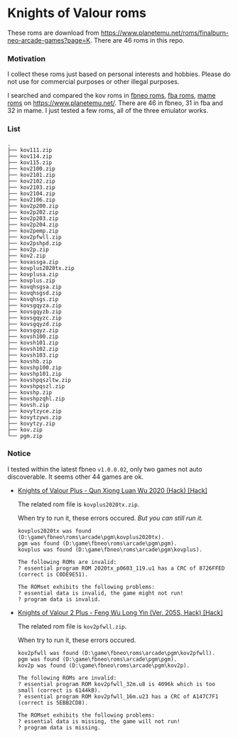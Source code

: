 # Knights of Valour roms

These roms are download from https://www.planetemu.net/roms/finalburn-neo-arcade-games?page=K. There are 46 roms in this repo.

### Motivation

I collect these roms just based on personal interests and hobbies. Please do not use for commercial purposes or other illegal purposes.

I searched and compared the kov roms in [fbneo roms](https://www.planetemu.net/roms/finalburn-neo-arcade-games?page=K), [fba roms](https://www.planetemu.net/roms/fb-alpha?page=K), [mame roms](https://www.planetemu.net/roms/mame-roms?page=K) on https://www.planetemu.net/. There are 46 in fbneo, 31 in fba and 32 in mame. I just tested a few roms, all of the three emulator works.

### List

```shell
.
├── kov111.zip
├── kov114.zip
├── kov115.zip
├── kov2100.zip
├── kov2101.zip
├── kov2102.zip
├── kov2103.zip
├── kov2104.zip
├── kov2106.zip
├── kov2p200.zip
├── kov2p202.zip
├── kov2p203.zip
├── kov2p204.zip
├── kov2pemp.zip
├── kov2pfwll.zip
├── kov2pshpd.zip
├── kov2p.zip
├── kov2.zip
├── kovassga.zip
├── kovplus2020tx.zip
├── kovplusa.zip
├── kovplus.zip
├── kovqhsgsa.zip
├── kovqhsgsd.zip
├── kovqhsgs.zip
├── kovsgqyza.zip
├── kovsgqyzb.zip
├── kovsgqyzc.zip
├── kovsgqyzd.zip
├── kovsgqyz.zip
├── kovsh100.zip
├── kovsh101.zip
├── kovsh102.zip
├── kovsh103.zip
├── kovshb.zip
├── kovshp100.zip
├── kovshp101.zip
├── kovshpqszltw.zip
├── kovshpqszl.zip
├── kovshp.zip
├── kovshpzqhl.zip
├── kovsh.zip
├── kovytzyce.zip
├── kovytzyws.zip
├── kovytzy.zip
├── kov.zip
└── pgm.zip
```

### Notice

I tested within the latest fbneo `v1.0.0.02`, only two games not auto discoverable. It seems other 44 games are ok.

- [Knights of Valour Plus - Qun Xiong Luan Wu 2020 (Hack) [Hack]](https://www.planetemu.net/rom/finalburn-neo-arcade-games/kovplus2020tx)

    The related rom file is `kovplus2020tx.zip`.

    When try to run it, these errors occured. *But you can still run it.*

    ```
    kovplus2020tx was found (D:\game\fbneo\roms\arcade\pgm\kovplus2020tx).
    pgm was found (D:\game\fbneo\roms\arcade\pgm\pgm).
    kovplus was found (D:\game\fbneo\roms\arcade\pgm\kovplus).

    The following ROMs are invalid:
    ? essential program ROM 2020tx_p0603_119.u1 has a CRC of 8726FFED (correct is C0DE9E51).

    The ROMset exhibits the following problems:
    ? essential data is invalid, the game might not run!
    ? program data is invalid.
    ```

- [Knights of Valour 2 Plus - Feng Wu Long Yin (Ver. 205S, Hack) [Hack]](https://www.planetemu.net/rom/finalburn-neo-arcade-games/kov2pfwll)

    The related rom file is `kov2pfwll.zip`.

    When try to run it, these errors occured.

    ```
    kov2pfwll was found (D:\game\fbneo\roms\arcade\pgm\kov2pfwll).
    pgm was found (D:\game\fbneo\roms\arcade\pgm\pgm).
    kov2p was found (D:\game\fbneo\roms\arcade\pgm\kov2p).

    The following ROMs are invalid:
    ? essential program ROM kov2pfwll_32m.u8 is 4096k which is too small (correct is 6144kB).
    ? essential program ROM kov2pfwll_16m.u23 has a CRC of A147C7F1 (correct is 5EBB2CD8).

    The ROMset exhibits the following problems:
    ? essential data is missing, the game will not run!
    ? program data is missing.
    ```